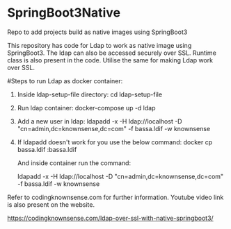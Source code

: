 # SpringBoot3Native
Repo to add projects build as native images using SpringBoot3

This repository has code for Ldap to work as native image using SpringBoot3.
The ldap can also be accessed securely over SSL. 
Runtime class is also present in the code. Utilise the same for making Ldap work over SSL.

#Steps to run Ldap as docker container:
1. Inside ldap-setup-file directory: 
    cd ldap-setup-file

2. Run ldap container:
    docker-compose up -d ldap

3. Add a new user in ldap: 
   ldapadd -x -H ldap://localhost -D "cn=admin,dc=knownsense,dc=com" -f bassa.ldif -w knownsense

4. If ldapadd doesn't work for you use the below command:
   docker cp bassa.ldif <container-id>:bassa.ldif

   And inside container run the command:

   ldapadd -x -H ldap://localhost -D "cn=admin,dc=knownsense,dc=com" -f bassa.ldif -w knownsense 


Refer to codingknownsense.com for further information. 
Youtube video link is also present on the website.

https://codingknownsense.com/ldap-over-ssl-with-native-springboot3/
